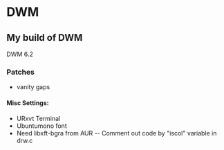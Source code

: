 # DWM

## My build of DWM

DWM 6.2

### Patches

- vanity gaps

#### Misc Settings:

- URxvt Terminal
- Ubuntumono font
- Need libxft-bgra from AUR
-- Comment out code by "iscol" variable in drw.c
